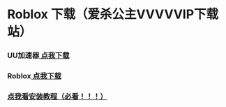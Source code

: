<h1>Roblox 下载（爱杀公主VVVVVIP下载站）</h1>
<h3>UU加速器<a href="/apk/UU_10.5.21.apk"> 点我下载</a></h3>
<h3>Roblox<a href="/apk/Roblox_2.682.538.apks"> 点我下载</a></h3>
<h3><a href="/tutorials.md">点我看安装教程（必看！！！）</a></h3>
